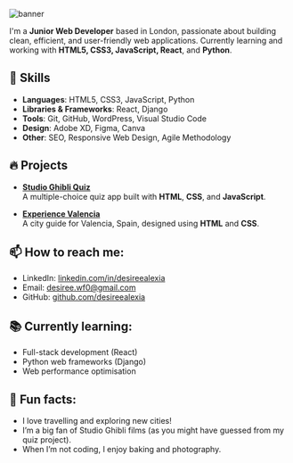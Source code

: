 ![banner](https://github.com/desireealexia/desireealexia/assets/130295888/fa432496-0600-41c6-ba79-b8885b60be28)

I'm a **Junior Web Developer** based in London, passionate about building clean, efficient, and user-friendly web applications. Currently learning and working with **HTML5, CSS3, JavaScript, React**, and **Python**.

## 🚀 Skills
- **Languages**: HTML5, CSS3, JavaScript, Python
- **Libraries & Frameworks**: React, Django
- **Tools**: Git, GitHub, WordPress, Visual Studio Code
- **Design**: Adobe XD, Figma, Canva
- **Other**: SEO, Responsive Web Design, Agile Methodology

## 🔥 Projects

- [**Studio Ghibli Quiz**](https://github.com/desireealexia/Studio-Ghibli-Quiz)  
  A multiple-choice quiz app built with **HTML**, **CSS**, and **JavaScript**.

- [**Experience Valencia**](https://github.com/desireealexia/Experience-Valencia)  
  A city guide for Valencia, Spain, designed using **HTML** and **CSS**.

## 📫 How to reach me:
- LinkedIn: [linkedin.com/in/desireealexia](https://www.linkedin.com/in/desireealexia)
- Email: desiree.wf0@gmail.com
- GitHub: [github.com/desireealexia](https://github.com/desireealexia)

## 📚 Currently learning:
- Full-stack development (React)
- Python web frameworks (Django)
- Web performance optimisation

## 🎉 Fun facts:
- I love travelling and exploring new cities!
- I’m a big fan of Studio Ghibli films (as you might have guessed from my quiz project).
- When I’m not coding, I enjoy baking and photography.

